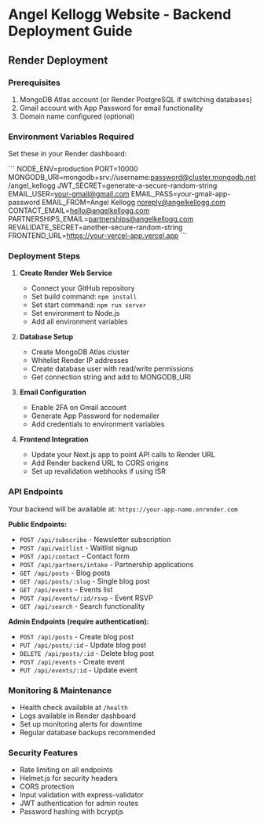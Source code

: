 # Angel Kellogg Website - Backend Deployment Guide

## Render Deployment

### Prerequisites
1. MongoDB Atlas account (or Render PostgreSQL if switching databases)
2. Gmail account with App Password for email functionality
3. Domain name configured (optional)

### Environment Variables Required

Set these in your Render dashboard:

\`\`\`
NODE_ENV=production
PORT=10000
MONGODB_URI=mongodb+srv://username:password@cluster.mongodb.net/angel_kellogg
JWT_SECRET=generate-a-secure-random-string
EMAIL_USER=your-gmail@gmail.com
EMAIL_PASS=your-gmail-app-password
EMAIL_FROM=Angel Kellogg <noreply@angelkellogg.com>
CONTACT_EMAIL=hello@angelkellogg.com
PARTNERSHIPS_EMAIL=partnerships@angelkellogg.com
REVALIDATE_SECRET=another-secure-random-string
FRONTEND_URL=https://your-vercel-app.vercel.app
\`\`\`

### Deployment Steps

1. **Create Render Web Service**
   - Connect your GitHub repository
   - Set build command: `npm install`
   - Set start command: `npm run server`
   - Set environment to Node.js
   - Add all environment variables

2. **Database Setup**
   - Create MongoDB Atlas cluster
   - Whitelist Render IP addresses
   - Create database user with read/write permissions
   - Get connection string and add to MONGODB_URI

3. **Email Configuration**
   - Enable 2FA on Gmail account
   - Generate App Password for nodemailer
   - Add credentials to environment variables

4. **Frontend Integration**
   - Update your Next.js app to point API calls to Render URL
   - Add Render backend URL to CORS origins
   - Set up revalidation webhooks if using ISR

### API Endpoints

Your backend will be available at: `https://your-app-name.onrender.com`

**Public Endpoints:**
- `POST /api/subscribe` - Newsletter subscription
- `POST /api/waitlist` - Waitlist signup
- `POST /api/contact` - Contact form
- `POST /api/partners/intake` - Partnership applications
- `GET /api/posts` - Blog posts
- `GET /api/posts/:slug` - Single blog post
- `GET /api/events` - Events list
- `POST /api/events/:id/rsvp` - Event RSVP
- `GET /api/search` - Search functionality

**Admin Endpoints (require authentication):**
- `POST /api/posts` - Create blog post
- `PUT /api/posts/:id` - Update blog post
- `DELETE /api/posts/:id` - Delete blog post
- `POST /api/events` - Create event
- `PUT /api/events/:id` - Update event

### Monitoring & Maintenance

- Health check available at `/health`
- Logs available in Render dashboard
- Set up monitoring alerts for downtime
- Regular database backups recommended

### Security Features

- Rate limiting on all endpoints
- Helmet.js for security headers
- CORS protection
- Input validation with express-validator
- JWT authentication for admin routes
- Password hashing with bcryptjs
